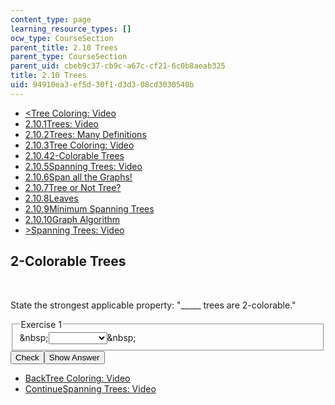 ```yaml
---
content_type: page
learning_resource_types: []
ocw_type: CourseSection
parent_title: 2.10 Trees
parent_type: CourseSection
parent_uid: cbeb9c37-cb9c-a67c-cf21-6c0b8aeab325
title: 2.10 Trees
uid: 94910ea3-ef5d-30f1-d3d3-08cd3030540b
---
```

<ul class="navigation pagination"><li id="top_bck_btn"><a href='/courses/electrical-engineering-and-computer-science/6-042j-mathematics-for-computer-science-spring-2015/structures/tp8-1/vertical-04923c3ed451';><<span>Tree Coloring: Video</span></a></li><li id="flp_btn_1" ><a href='/courses/electrical-engineering-and-computer-science/6-042j-mathematics-for-computer-science-spring-2015/structures/tp8-1'>2.10.1<span>Trees: Video</span></a></li><li id="flp_btn_2" ><a href='/courses/electrical-engineering-and-computer-science/6-042j-mathematics-for-computer-science-spring-2015/structures/tp8-1/vertical-91c45efd7596'>2.10.2<span>Trees: Many Definitions</span></a></li><li id="flp_btn_3" ><a href='/courses/electrical-engineering-and-computer-science/6-042j-mathematics-for-computer-science-spring-2015/structures/tp8-1/vertical-04923c3ed451'>2.10.3<span>Tree Coloring: Video</span></a></li><li id="flp_btn_4" class="button_selected"><a href='/courses/electrical-engineering-and-computer-science/6-042j-mathematics-for-computer-science-spring-2015/structures/tp8-1/vertical-b69812803f1e'>2.10.4<span>2-Colorable Trees</span></a></li><li id="flp_btn_5" ><a href='/courses/electrical-engineering-and-computer-science/6-042j-mathematics-for-computer-science-spring-2015/structures/tp8-1/vertical-2ef65242598f'>2.10.5<span>Spanning Trees: Video</span></a></li><li id="flp_btn_6" ><a href='/courses/electrical-engineering-and-computer-science/6-042j-mathematics-for-computer-science-spring-2015/structures/tp8-1/vertical-63394d192790'>2.10.6<span>Span all the Graphs!</span></a></li><li id="flp_btn_7" ><a href='/courses/electrical-engineering-and-computer-science/6-042j-mathematics-for-computer-science-spring-2015/structures/tp8-1/vertical-7bacea60d91e'>2.10.7<span>Tree or Not Tree?</span></a></li><li id="flp_btn_8" ><a href='/courses/electrical-engineering-and-computer-science/6-042j-mathematics-for-computer-science-spring-2015/structures/tp8-1/vertical-425ace1eec7d'>2.10.8<span>Leaves</span></a></li><li id="flp_btn_9" ><a href='/courses/electrical-engineering-and-computer-science/6-042j-mathematics-for-computer-science-spring-2015/structures/tp8-1/minimum-spanning-trees'>2.10.9<span>Minimum Spanning Trees</span></a></li><li id="flp_btn_10" ><a href='/courses/electrical-engineering-and-computer-science/6-042j-mathematics-for-computer-science-spring-2015/structures/tp8-1/vertical-f8c5c236b9c0'>2.10.10<span>Graph Algorithm</span></a></li><li id="top_continue_btn"><a href='/courses/electrical-engineering-and-computer-science/6-042j-mathematics-for-computer-science-spring-2015/structures/tp8-1/vertical-2ef65242598f';>><span>Spanning Trees: Video</span></a></li></ul><h2 class="subhead">2-Colorable Trees</h2><div class="self_assessment">
<br display_name="2-Colorable Trees" url_name="2_Colorable_Trees" />
<div id="Q1_div" class="problem_question"><p display_name="2-Colorable Trees" url_name="2_Colorable_Trees_0">State the strongest applicable property: "_____ trees are 2-colorable."</p><fieldset><legend class="visually-hidden">Exercise 1</legend><div class="choice"><label id="Q1_label"><span id="Q1_aria_status" tabindex="-1" class="visually-hidden">&amp;nbsp;</span><select onchange="numericTypedOrDropDownSelected(1)" id="Q1_select" class="problem_text_input"><option correct="false"></option><option correct="false">Binary</option><option correct="true">All</option><option correct="false">Even-length</option><option correct="false">Odd-length</option><option correct="false">No</option></select><span style="display:none;" id="Q1_ans_span" tabindex="-1">  All</span><span id="Q1_normal_status" class="nostatus" aria-hidden="true">&amp;nbsp;</span></label></div></fieldset></div><div class="action"><button id="Q1_button" onclick="checkAnswer({1: 'optionresponse'})" class="problem_mo_button">Check</button><button id="Q1_button_show" onclick="showHideSolution({1: 'optionresponse'}, 1, [])" class="problem_mo_button">Show Answer</button></div></div><ul class="navigation progress"><li id="bck_btn"><a href='/courses/electrical-engineering-and-computer-science/6-042j-mathematics-for-computer-science-spring-2015/structures/tp8-1/vertical-04923c3ed451';>Back<span>Tree Coloring: Video</span></a></li><li id="continue_btn"><a href='/courses/electrical-engineering-and-computer-science/6-042j-mathematics-for-computer-science-spring-2015/structures/tp8-1/vertical-2ef65242598f';>Continue<span>Spanning Trees: Video</span></a></li></ul>